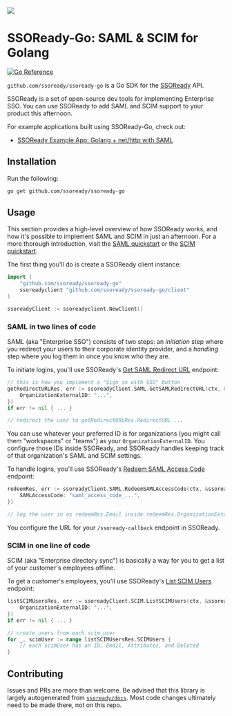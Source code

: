 ![](https://i.imgur.com/OhtkhbJ.png)

# SSOReady-Go: SAML & SCIM for Golang

[![Go Reference](https://pkg.go.dev/badge/github.com/ssoready/ssoready-go.svg)](https://pkg.go.dev/github.com/ssoready/ssoready-go)

`github.com/ssoready/ssoready-go` is a Go SDK for the
[SSOReady](https://ssoready.com) API.

SSOReady is a set of open-source dev tools for implementing Enterprise SSO. You
can use SSOReady to add SAML and SCIM support to your product this afternoon.

For example applications built using SSOReady-Go, check out:

- [SSOReady Example App: Golang + net/http with SAML](https://github.com/ssoready/ssoready-example-app-golang-saml)

## Installation

Run the following:

```bash
go get github.com/ssoready/ssoready-go
```

## Usage

This section provides a high-level overview of how SSOReady works, and how it's
possible to implement SAML and SCIM in just an afternoon. For a more thorough
introduction, visit the [SAML
quickstart](https://ssoready.com/docs/saml/saml-quickstart) or the [SCIM
quickstart](https://ssoready.com/docs/scim/scim-quickstart).

The first thing you'll do is create a SSOReady client instance:

```go
import (
	"github.com/ssoready/ssoready-go"
	ssoreadyclient "github.com/ssoready/ssoready-go/client"
)

ssoreadyClient := ssoreadyclient.NewClient()
```

### SAML in two lines of code

SAML (aka "Enterprise SSO") consists of two steps: an _initiation_ step where
you redirect your users to their corporate identity provider, and a _handling_
step where you log them in once you know who they are.

To initiate logins, you'll use SSOReady's [Get SAML Redirect
URL](https://ssoready.com/docs/api-reference/saml/get-saml-redirect-url)
endpoint:

```go
// this is how you implement a "Sign in with SSO" button
getRedirectURLRes, err := ssoreadyClient.SAML.GetSAMLRedirectURL(ctx, &ssoready.GetSAMLRedirectURLRequest{
    OrganizationExternalID: "...",
})
if err != nil { ... }

// redirect the user to getRedirectURLRes.RedirectURL ...
```

You can use whatever your preferred ID is for organizations (you might call them
"workspaces" or "teams") as your `OrganizationExternalID`. You configure those
IDs inside SSOReady, and SSOReady handles keeping track of that organization's
SAML and SCIM settings.

To handle logins, you'll use SSOReady's [Redeem SAML Access
Code](https://ssoready.com/docs/api-reference/saml/redeem-saml-access-code) endpoint:

```go
redeemRes, err := ssoreadyClient.SAML.RedeemSAMLAccessCode(ctx, &ssoready.RedeemSAMLAccessCodeRequest{
	SAMLAccessCode: "saml_access_code_...",
})

// log the user in as redeemRes.Email inside redeemRes.OrganizationExternalID
```

You configure the URL for your `/ssoready-callback` endpoint in SSOReady.

### SCIM in one line of code

SCIM (aka "Enterprise directory sync") is basically a way for you to get a list
of your customer's employees offline.

To get a customer's employees, you'll use SSOReady's [List SCIM
Users](https://ssoready.com/docs/api-reference/scim/list-scim-users) endpoint:

```go
listSCIMUsersRes, err := ssoreadyClient.SCIM.ListSCIMUsers(ctx, &ssoready.SCIMListSCIMUsersRequest{
	OrganizationExternalID: "...",
})
if err != nil { ... }

// create users from each scim user
for _, scimUser := range listSCIMUsersRes.SCIMUsers { 
	// each scimUser has an ID, Email, Attributes, and Deleted
}
```

## Contributing

Issues and PRs are more than welcome. Be advised that this library is largely
autogenerated from [`ssoready/docs`](https://github.com/ssoready/docs). Most
code changes ultimately need to be made there, not on this repo.
